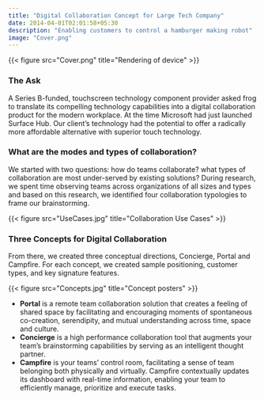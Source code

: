 ```yaml
---
title: "Digital Collaboration Concept for Large Tech Company"
date: 2014-04-01T02:01:58+05:30
description: "Enabling customers to control a hamburger making robot"
image: "Cover.png"
---
```


{{< figure src="Cover.png" title="Rendering of device" >}}

### The Ask
A Series B-funded, touchscreen technology component provider asked frog to translate its compelling technology capabilities into a digital collaboration product for the modern workplace. At the time Microsoft had just launched Surface Hub. Our client’s technology had the potential to offer a radically more affordable alternative with superior touch technology.

### What are the modes and types of collaboration?
We started with two questions: how do teams collaborate? what types of collaboration are most under-served by existing solutions?
During research, we spent time observing teams across organizations of all sizes and types and based on this research, we identified four collaboration typologies to frame our brainstorming.

{{< figure src="UseCases.jpg" title="Collaboration Use Cases" >}}

### Three Concepts for Digital Collaboration
From there, we created three conceptual directions, Concierge, Portal and Campfire. For each concept, we created sample positioning, customer types, and key signature features.

{{< figure src="Concepts.jpg" title="Concept posters" >}}

- **Portal** is a remote team collaboration solution that creates a feeling of shared space by facilitating and encouraging moments of spontaneous co-creation, serendipity, and mutual understanding across time, space and culture. 
- **Concierge** is a high performance collaboration tool that augments your team’s brainstorming capabilities by serving as an intelligent thought partner.
- **Campfire** is your teams’ control room, facilitating a sense of team belonging both physically and virtually. Campfire contextually updates its dashboard with real-time information, enabling your team to efficiently manage, prioritize and execute tasks.


